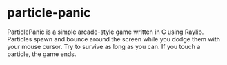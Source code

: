 # particle-panic
ParticlePanic is a simple arcade-style game written in C using Raylib. Particles spawn and bounce around the screen while you dodge them with your mouse cursor. Try to survive as long as you can. If you touch a particle, the game ends.
